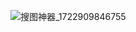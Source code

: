 ![搜图神器_1722909846755](https://github.com/user-attachments/assets/58246df4-a442-4fb4-bc3a-56048ac80b50)
